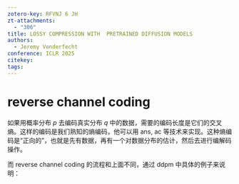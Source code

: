 ```yaml
---
zotero-key: RFVNJ 6 JH
zt-attachments:
  - "306"
title: LOSSY COMPRESSION WITH  PRETRAINED DIFFUSION MODELS
authors:
  - Jeremy Vonderfecht
conference: ICLR 2025
citekey: 
tags:
---
```

# reverse channel coding
如果用概率分布 $p$ 去编码真实分布 $q$ 中的数据，需要的编码长度是它们的交叉熵。这样的编码是我们熟知的熵编码，他可以用 ans, ac 等技术来实现。这种熵编码是“正向的”，也就是先有数据，再有一个对数据分布的估计，然后去进行编解码操作。

而 reverse channel coding 的流程和上面不同，通过 ddpm 中具体的例子来说明：
